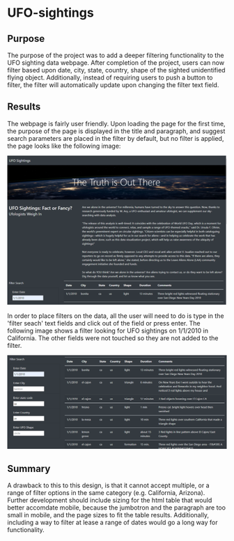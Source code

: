 # UFO-sightings

## Purpose
The purpose of the project was to add a deeper filtering functionality to the UFO sighting data webpage. After completion of the project, users can now filter based upon date, city, state, country, shape of the sighted unidentified flying object. Additionally, instead of requiring users to push a button to filter, the filter will automatically update upon changing the filter text field. 

## Results
The webpage is fairly user friendly. Upon loading the page for the first time, the purpose of the page is displayed in the title and paragraph, and suggest search parameters are placed in the filter by default, but no filter is applied, the page looks like the following image:

<img src="screenshots/default_page.PNG">

In order to place filters on the data, all the user will need to do is type in the 'filter seach' text fields and click out of the field or press enter. The following image shows a filter looking for UFO sightings on 1/1/2010 in California. The other fields were not touched so they are not added to the filter.

<img src ="screenshots/filtered_page.PNG">

## Summary
A drawback to this to this design, is that it cannot accept multiple, or a range of filter options in the same category (e.g. California, Arizona). Further development should include sizing for the html table that would better accomdate mobile, because the jumbotron and the paragraph are too small in mobile, and the page sizes to fit the table results. Additionally, including a way to filter at lease a range of dates would go a long way for functionality.
